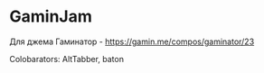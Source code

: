 # GaminJam

Для джема Гаминатор - https://gamin.me/compos/gaminator/23

Colobarators: AltTabber, baton